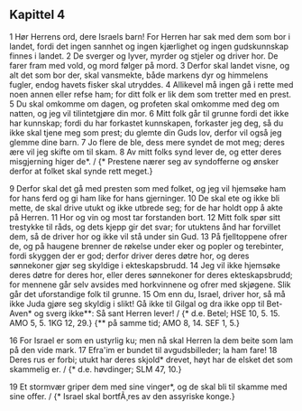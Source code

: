 ## Kapittel 4

1 Hør Herrens ord, dere Israels barn! For Herren har sak med dem som bor i landet, fordi det ingen sannhet og ingen kjærlighet og ingen gudskunnskap finnes i landet.
2 De sverger og lyver, myrder og stjeler og driver hor. De farer fram med vold, og mord følger på mord.
3 Derfor skal landet visne, og alt det som bor der, skal vansmekte, både markens dyr og himmelens fugler, endog havets fisker skal utryddes.
4 Allikevel må ingen gå i rette med noen annen eller refse ham; for ditt folk er lik dem som tretter med en prest.
5 Du skal omkomme om dagen, og profeten skal omkomme med deg om natten, og jeg vil tilintetgjøre din mor.
6 Mitt folk går til grunne fordi det ikke har kunnskap; fordi du har forkastet kunnskapen, forkaster jeg deg, så du ikke skal tjene meg som prest; du glemte din Guds lov, derfor vil også jeg glemme dine barn.
7 Jo flere de ble, dess mere syndet de mot meg; deres ære vil jeg skifte om til skam.
8 Av mitt folks synd lever de, og etter deres misgjerning higer de*. / {* Prestene nærer seg av syndofferne og ønsker derfor at folket skal synde rett meget.}

9 Derfor skal det gå med presten som med folket, og jeg vil hjemsøke ham for hans ferd og gi ham like for hans gjerninger.
10 De skal ete og ikke bli mette, de skal drive utukt og ikke utbrede seg; for de har holdt opp å akte på Herren.
11 Hor og vin og most tar forstanden bort.
12 Mitt folk spør sitt trestykke til råds, og dets kjepp gir det svar; for utuktens ånd har forvillet dem, så de driver hor og ikke vil stå under sin Gud.
13 På fjelltoppene ofrer de, og på haugene brenner de røkelse under eker og popler og terebinter, fordi skyggen der er god; derfor driver deres døtre hor, og deres sønnekoner gjør seg skyldige i ekteskapsbrudd.
14 Jeg vil ikke hjemsøke deres døtre for deres hor, eller deres sønnekoner for deres ekteskapsbrudd; for mennene går selv avsides med horkvinnene og ofrer med skjøgene. Slik går det uforstandige folk til grunne.
15 Om enn du, Israel, driver hor, så må ikke Juda gjøre seg skyldig i slikt! Gå ikke til Gilgal og dra ikke opp til Bet-Aven* og sverg ikke**: Så sant Herren lever! / {* d.e. Betel; HSE 10, 5. 15. AMO 5, 5. 1KG 12, 29.} {** på samme tid; AMO 8, 14. SEF 1, 5.}

16 For Israel er som en ustyrlig ku; men nå skal Herren la dem beite som lam på den vide mark.
17 Efra'im er bundet til avgudsbilleder; la ham fare!
18 Deres rus er forbi; utukt har deres skjold* drevet, høyt har de elsket det som skammelig er. / {* d.e. høvdinger; SLM 47, 10.}

19 Et stormvær griper dem med sine vinger*, og de skal bli til skamme med sine offer. / {* Israel skal bortfÃ¸res av den assyriske konge.}

